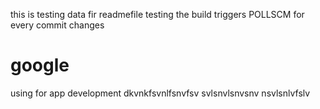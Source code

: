 this is testing data fir readmefile
testing the build triggers POLLSCM for every commit changes
# google
using for app development
dkvnkfsvnlfsnvfsv
svlsnvlsnvsnv
nsvlsnlvfslv
